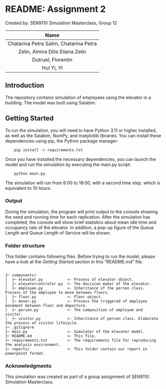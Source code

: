 # README: Assignment 2

Created by: SEN9110 Simulation Masterclass, Group 12 

|                  Name                  |
|:--------------------------------------:|
| Chatarina Petra Salim, Chatarina Petra | 
|    Zelin, Almira Dilis Eliana Zelin    | 
|           Dutruel, Florentin           | 
|           Hui Yi, Yi           |


## Introduction

The repository contains simulation of employees using the elevator in a building. The model was built using Salabim.

## Getting Started

To run the simulation, you will need to have Python 3.11 or higher installed, as well as the Salabim, NumPy, and matplotlib libraries. You can install these dependencies using pip, the Python package manager:
```
    pip install -r requirements.txt
```
Once you have installed the necessary dependencies, you can launch the model and run the simulation by executing the main.py script:
```
    python main.py
```
The simulation will run from 8:00 to 18:00, with a second time step. which is equivalent to 10 hours. 

### Output
During the simulation, the program will print output to the console showing the seed and running time for each replication. After the simulation has completed, the console will show brief statistics about mean idle time and occupancy rate of the elevator. In addition, a pop-up figure of the Queue Length and Queue Length of Service will be shown.

### Folder structure

This folder contains following files.
Before trying to run the model, please have a look at the _Getting Started_ section in this "README.md" file.

```

├─ components/
│  ├─ elevator.py           <- Process of elevator object.
│  ├─ elevatorcontroler.py  <- The decision maker of the elevator.
│  ├─ employee.py           <- Inheritance of the person class. Process of the employee to move between floors.
│  ├─ floor.py              <- Floor object.
│  ├─ mover.py              <- Process the triggered of employee movement between floor and departure.
│  ├─ person.py             <- The composition of employee and visitor.
│  ├─ visitor.py            <- Inheritance of person class. Elaborate the process of visitor lifecycle.
├─ .gitignore
├─ main.py                  <- Simulator of the elevator model.
├─ README.md                <- This file.
├─ requirements.txt         <- The requirements file for reproducing the analysis environment.
├─ reports/                 <- This folder contain our report in powerpoint format.

```

### Acknowledgments
This simulation was created as part of a group assignment of SEN9110 Simulation Masterclass.